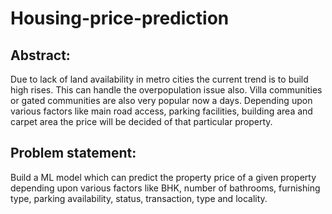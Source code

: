 # Housing-price-prediction
## Abstract:
Due to lack of land availability in metro cities the current trend is to build high rises. This can handle the overpopulation issue also. Villa communities or gated communities are also very popular now a days. Depending upon various factors like main road access, parking facilities, building area and carpet area the price will be decided of that particular property. 
## Problem statement:
Build a ML model which can predict the property price of a given property depending upon various factors like BHK, number of bathrooms, furnishing type, parking availability, status, transaction, type and locality.

